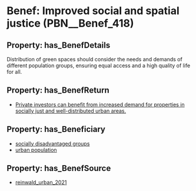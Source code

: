 # Benef: __Improved social and spatial justice__ (PBN__Benef_418)

## Property: has_BenefDetails

Distribution of green spaces should consider the needs and demands of different population groups, ensuring equal access and a high quality of life for all.

## Property: has_BenefReturn

* [Private investors can benefit from increased demand for properties in socially just and well-distributed urban areas.](../BenefReturn/PBN__BenefReturn_448)

## Property: has_Beneficiary

* [socially disadvantaged groups](../Stakeholder/PBN__Stakeholder_199)
* [urban population](../Stakeholder/PBN__Stakeholder_198)

## Property: has_BenefSource

* [reinwald_urban_2021](../Article/PBN__Article_83)

